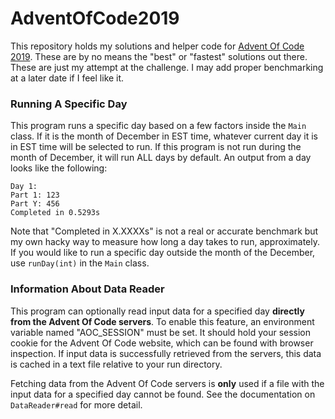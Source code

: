 # AdventOfCode2019
This repository holds my solutions and helper code for [Advent Of Code 2019](https://adventofcode.com/2019).
These are by no means the "best" or "fastest" solutions out there. These are just my attempt at the challenge.
I may add proper benchmarking at a later date if I feel like it.

### Running A Specific Day
This program runs a specific day based on a few factors inside the `Main` class.
If it is the month of December in EST time, whatever current day it is in EST time will be selected to run.
If this program is not run during the month of December, it will run ALL days by default.
An output from a day looks like the following:
```text
Day 1:
Part 1: 123
Part Y: 456
Completed in 0.5293s
```
Note that "Completed in X.XXXXs" is not a real or accurate benchmark but my own hacky way to measure how long a day takes to run, approximately.
If you would like to run a specific day outside the month of the December, use `runDay(int)` in the `Main` class.
### Information About Data Reader
This program can optionally read input data for a specified day **directly from the Advent Of Code servers**.
To enable this feature, an environment variable named "AOC_SESSION" must be set.
It should hold your session cookie for the Advent Of Code website, which can be found with browser inspection.
If input data is successfully retrieved from the servers, this data is cached in a text file relative to your run directory.

Fetching data from the Advent Of Code servers is **only** used if a file with the input data for a specified day cannot be found.
See the documentation on `DataReader#read` for more detail.
